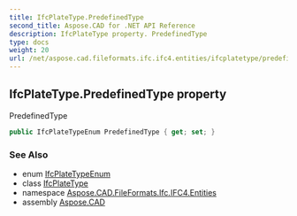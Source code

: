 ```yaml
---
title: IfcPlateType.PredefinedType
second_title: Aspose.CAD for .NET API Reference
description: IfcPlateType property. PredefinedType
type: docs
weight: 20
url: /net/aspose.cad.fileformats.ifc.ifc4.entities/ifcplatetype/predefinedtype/
---
```

## IfcPlateType.PredefinedType property

PredefinedType

```csharp
public IfcPlateTypeEnum PredefinedType { get; set; }
```

### See Also

* enum [IfcPlateTypeEnum](../../../aspose.cad.fileformats.ifc.ifc4.types/ifcplatetypeenum/)
* class [IfcPlateType](../)
* namespace [Aspose.CAD.FileFormats.Ifc.IFC4.Entities](../../ifcplatetype/)
* assembly [Aspose.CAD](../../../)


